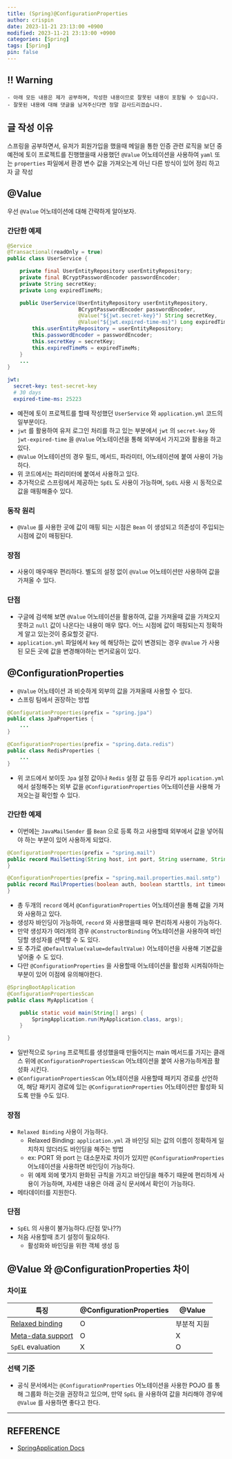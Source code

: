 ```yaml
---
title: (Spring)@ConfigurationProperties
author: crispin
date: 2023-11-21 23:13:00 +0900
modified: 2023-11-21 23:13:00 +0900
categories: [Spring]
tags: [Spring]
pin: false
---
```


## ‼️ Warning
```textile
- 아래 모든 내용은 제가 공부하며, 작성한 내용이므로 잘못된 내용이 포함될 수 있습니다.
- 잘못된 내용에 대해 댓글을 남겨주신다면 정말 감사드리겠습니다. 
```

## 글 작성 이유

스프링을 공부하면서, 유저가 회원가입을 했을때 메일을 통한 인증 관련 로직을 보던 중 예전에 토이 프로젝트를 진행했을때 사용했던 `@Value` 어노테이션을 사용하여 `yaml` 또는 `properties` 파일에서 환경 변수 값을 가져오는게 아닌 다른 방식이 있어 정리 하고자 글 작성

## @Value

우선 `@Value` 어노테이션에 대해 간략하게 알아보자.

### 간단한 예제

```java
@Service
@Transactional(readOnly = true)
public class UserService {

    private final UserEntityRepository userEntityRepository;
    private final BCryptPasswordEncoder passwordEncoder;
    private String secretKey;
    private Long expiredTimeMs;

    public UserService(UserEntityRepository userEntityRepository,
                       BCryptPasswordEncoder passwordEncoder,
                       @Value("${jwt.secret-key}") String secretKey,
                       @Value("${jwt.expired-time-ms}") Long expiredTimeMs) {
        this.userEntityRepository = userEntityRepository;
        this.passwordEncoder = passwordEncoder;
        this.secretKey = secretKey;
        this.expiredTimeMs = expiredTimeMs;
    }
    ...
}
```
```yaml
jwt:
  secret-key: test-secret-key
  # 30 days
  expired-time-ms: 25223
```

- 예전에 토이 프로젝트를 할때 작성했던 `UserService` 와 `application.yml` 코드의 일부분이다.
- `jwt` 를 활용하여 유저 로그인 처리를 하고 있는 부분에서 `jwt` 의 `secret-key` 와 `jwt-expired-time` 을 `@Value` 어노테이션을 통해 외부에서 가지고와 활용을 하고 있다.
- `@Value` 어노테이션의 경우 필드, 메서드, 파라미터, 어노테이션에 붙여 사용이 가능하다.
- 위 코드에서는 파리미터에 붙여서 사용하고 있다.
- 추가적으로 스프링에서 제공하는 `SpEL` 도 사용이 가능하며, `SpEL` 사용 시 동적으로 값을 매핑해줄수 있다.

### 동작 원리

- `@Value` 를 사용한 곳에 값이 매핑 되는 시점은 `Bean` 이 생성되고 의존성이 주입되는 시점에 값이 매핑된다. 

### 장점

- 사용이 매우매우 편리하다. 별도의 설정 없이 `@Value` 어노테이션만 사용하여 값을 가져올 수 있다.

### 단점

- 구글에 검색해 보면 `@Value` 어노테이션을 활용하여, 값을 가져올때 값을 가져오지 못하고 `null` 값이 나온다는 내용이 매우 많다. 어느 시점에 값이 매핑되는지 정확하게 알고 있는것이 중요할것 같다.
- `application.yml` 파일에서 `key` 에 해당하는 값이 변경되는 경우 `@Value` 가 사용된 모든 곳에 값을 변경해야하는 번거로움이 있다.

## @ConfigurationProperties

- `@Value` 어노테이션 과 비슷하게 외부의 값을 가져올때 사용할 수 있다.
- 스프링 팀에서 권장하는 방법

```java
@ConfigurationProperties(prefix = "spring.jpa")
public class JpaProperties {
    ...
}

@ConfigurationProperties(prefix = "spring.data.redis")
public class RedisProperties {
    ...
}
```
- 위 코드에서 보이듯 `Jpa` 설정 값이나 `Redis` 설정 값 등등 우리가 `application.yml` 에서 설정해주는 외부 값을 `@ConfigurationProperties` 어노테이션을 사용해 가져오는걸 확인할 수 있다.

### 간단한 예제

- 이번에는 `JavaMailSender` 를 `Bean` 으로 등록 하고 사용할때 외부에서 값을 넣어줘야 하는 부분이 있어 사용하게 되었다.

```java
@ConfigurationProperties(prefix = "spring.mail")
public record MailSetting(String host, int port, String username, String password) {
}

@ConfigurationProperties(prefix = "spring.mail.properties.mail.smtp")
public record MailProperties(boolean auth, boolean starttls, int timeout) {
}

```
- 총 두개의 `record` 에서 `@ConfigurationProperties` 어노테이션을 통해 값을 가져와 사용하고 있다.
- 생성자 바인딩이 가능하여, `record` 와 사용했을때 매우 편리하게 사용이 가능하다.
- 만약 생성자가 여러개의 경우 `@ConstructorBinding` 어노테이션을 사용하여 바인딩할 생성자를 선택할 수 도 있다.
- 또 추가로 `@DefaultValue(value=defaultValue)` 어노테이션을 사용해 기본값을 넣어줄 수 도 있다.
- 다만 `@ConfigurationProperties` 을 사용할때 어노테이션을 활성화 시켜줘야하는 부분이 있어 이점에 유의해야한다.

```java
@SpringBootApplication
@ConfigurationPropertiesScan
public class MyApplication {

    public static void main(String[] args) {
        SpringApplication.run(MyApplication.class, args);
    }

}
```
- 일반적으로 `Spring` 프로젝트를 생성했을때 만들어지는 main 메서드를 가지는 클래스 위에 `@ConfigurationPropertiesScan` 어노테이션을 붙여 사용가능하게끔 활성화 시킨다.
- `@ConfigurationPropertiesScan` 어노테이션을 사용할때 패키지 경로를 선언하여, 해당 패키지 경로에 있는 `@ConfigurationProperties` 어노테이션만 활성화 되도록 만들 수도 있다.

### 장점
- `Relaxed Binding` 사용이 가능하다.
    - Relaxed Binding: `application.yml` 과 바인딩 되는 값의 이름이 정확하게 일치하지 않더라도 바인딩을 해주는 방법
    - ex: PORT 와 port 는 대소문자로 차이가 있지만 `@ConfigurationProperties` 어노테이션을 사용하면 바인딩이 가능하다.
    - 위 예제 외에 몇가지 완화된 규칙을 가지고 바인딩을 해주기 때문에 편리하게 사용이 가능하며, 자세한 내용은 아래 공식 문서에서 확인이 가능하다.
- 메타데이터를 지원한다.

### 단점
- `SpEL` 의 사용이 불가능하다.(단점 맞나??)
- 처음 사용할때 초기 설정이 필요하다.
    - 활성화와 바인딩을 위한 객체 생성 등

## @Value 와 @ConfigurationProperties 차이

### 차이표

|특징|@ConfigurationProperties|@Value|
|----|-----|----|
|[Relaxed binding](https://docs.spring.io/spring-boot/docs/current/reference/html/features.html#features.external-config.typesafe-configuration-properties.relaxed-binding)|O|부분적 지원|
|[Meta-data support](https://docs.spring.io/spring-boot/docs/current/reference/html/configuration-metadata.html#appendix.configuration-metadata)|O|X|
|`SpEL` evaluation|X|O|

### 선택 기준
- 공식 문서에서는 `@ConfigurationProperties` 어노테이션을 사용한 POJO 를 통해 그룹화 하는것을 권장하고 있으며, 만약 `SpEL` 을 사용하여 값을 처리해야 경우에 `@Value` 를 사용하면 좋다고 한다.

----

## REFERENCE

- [SpringApplication Docs](https://docs.spring.io/spring-boot/docs/current/reference/html/features.html#features.external-config.typesafe-configuration-properties)
